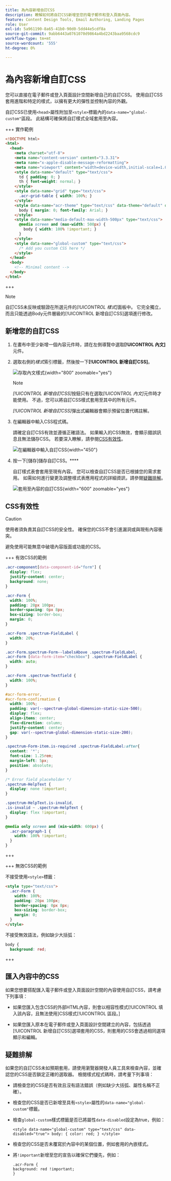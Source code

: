 ```yaml
---
title: 為內容新增自訂CSS
description: 瞭解如何將自訂CSS新增至您的電子郵件和登入頁面內容。
feature: Content Design Tools, Email Authoring, Landing Pages
role: User
exl-id: 5a961190-8a65-41b0-90d0-5dd44e5cdf8a
source-git-commit: 9abb6443a0761070d9864a4bd2243baa9568cdc9
workflow-type: tm+mt
source-wordcount: '555'
ht-degree: 0%

---
```


# 為內容新增自訂CSS

您可以直接在電子郵件或登入頁面設計空間新增自己的自訂CSS。 使用自訂CSS套用進階和特定的樣式，以擁有更大的彈性並控制內容的外觀。

自訂CSS已使用`<head>`屬性附加至`<style>`標籤內的`data-name="global-custom"`區段。 此結構可確保將自訂樣式全域套用至內容。

+++ 實作範例

```html
<!DOCTYPE html>
<html>
  <head>
    <meta charset="utf-8">
    <meta name="content-version" content="3.3.31">
    <meta name="x-apple-disable-message-reformatting">
    <meta name="viewport" content="width=device-width,initial-scale=1.0">
    <style data-name="default" type="text/css">
      td { padding: 0; }
      th { font-weight: normal; }
    </style>
    <style data-name="grid" type="text/css">
      .acr-grid-table { width: 100%; }
    </style>
    <style data-name="acr-theme" type="text/css" data-theme="default" data-variant="0">
      body { margin: 0; font-family: Arial; }
    </style>
    <style data-name="media-default-max-width-500px" type="text/css">
      @media screen and (max-width: 500px) {
        body { width: 100% !important; }
      }
    </style>
    <style data-name="global-custom" type="text/css">
      /* Add you custom CSS here */
    </style>
  </head>
  <body>
    <!-- Minimal content -->
  </body>
</html>
```

+++

>[!NOTE]
>
>自訂CSS未反映或驗證在所選元件的&#x200B;_[!UICONTROL 樣式]_&#x200B;面板中。 它完全獨立，而且只能透過Body元件層級的[!UICONTROL 新增自訂CSS]選項進行修改。

## 新增您的自訂CSS

1. 在畫布中至少新增一個內容元件時，請在左側導覽中選取&#x200B;**[!UICONTROL 內文]**&#x200B;元件。

1. 選取右側的&#x200B;_樣式_&#x200B;索引標籤，然後按一下&#x200B;**[!UICONTROL 新增自訂CSS]**。

   ![存取內文樣式](./assets/email-body-styles.png){width="800" zoomable="yes"}

   >[!NOTE]
   >
   >_[!UICONTROL 新增自訂CSS]_&#x200B;按鈕只有在選取&#x200B;_[!UICONTROL 內文]_&#x200B;元件時才能使用。 不過，您可以將自訂CSS樣式套用至其中的所有元件。

   _[!UICONTROL 新增自訂CSS]_&#x200B;彈出式編輯器會顯示預留位置代碼註解。

1. 在編輯器中輸入CSS程式碼。

   請確定自訂CSS有效並遵循正確語法。 如果輸入的CSS無效，會顯示錯誤訊息且無法儲存CSS。 若要深入瞭解，請參閱[CSS有效性](#css-validity)。

   ![在編輯器中輸入自訂CSS](./assets/content-design-add-custom-css.png){width="450"}

1. 按一下[儲存]儲存自訂CSS。****

   自訂樣式表會套用至現有內容。 您可以檢查自訂CSS是否已根據您的需求套用。 如需如何進行變更及調整樣式表應用程式的詳細資訊，請參閱[疑難排解](#troubleshooting)。

   ![套用至內容的自訂CSS](assets/email-body-custom-css-applied.png){width="600" zoomable="yes"}

## CSS有效性

>[!CAUTION]
>
>使用者須負責其自訂CSS的安全性。 確保您的CSS不會引進漏洞或與現有內容衝突。
>
>避免使用可能無意中破壞內容版面或功能的CSS。

+++ 有效CSS的範例

```css
.acr-component[data-component-id="form"] {
  display: flex;
  justify-content: center;
  background: none;
}

.acr-Form {
  width: 100%;
  padding: 20px 100px;
  border-spacing: 0px 8px;
  box-sizing: border-box;
  margin: 0;
}

.acr-Form .spectrum-FieldLabel {
  width: 20%;
}

.acr-Form.spectrum-Form--labelsAbove .spectrum-FieldLabel,
.acr-Form [data-form-item="checkbox"] .spectrum-FieldLabel {
  width: auto;
}

.acr-Form .spectrum-Textfield {
  width: 100%;
}

#acr-form-error,
#acr-form-confirmation {
  width: 100%;
  padding: var(--spectrum-global-dimension-static-size-500);
  display: flex;
  align-items: center;
  flex-direction: column;
  justify-content: center;
  gap: var(--spectrum-global-dimension-static-size-200);
}

.spectrum-Form-item.is-required .spectrum-FieldLabel:after{
  content: '*';
  font-size: 1.25rem;
  margin-left: 5px;
  position: absolute;
}

/* Error field placeholder */
.spectrum-HelpText {
  display: none !important;
}

.spectrum-HelpText.is-invalid,
.is-invalid ~ .spectrum-HelpText {
  display: flex !important;
}
```

```css
@media only screen and (min-width: 600px) {
  .acr-paragraph-1 {
    width: 100% !important;
  }
}
```

+++

+++ 無效CSS的範例

不接受使用`<style>`標籤：

```html
<style type="text/css">
  .acr-Form {
    width: 100%;
    padding: 20px 100px;
    border-spacing: 0px 8px;
    box-sizing: border-box;
    margin: 0;
  }
</style>
```

不接受無效語法，例如缺少大括弧：

```css
body {
  background: red;
```

+++

## 匯入內容中的CSS

如果您想要搭配匯入電子郵件或登入頁面設計空間的內容使用自訂CSS，請考慮下列事項：

* 如果您匯入包含CSS的外部HTML內容，則會以<!-- unless converting that content, -->相容性模式[!UICONTROL 填入該內容，且無法使用]CSS樣式[!UICONTROL 區段。]

* 如果您匯入原本在電子郵件或登入頁面設計空間建立的內容，包括透過[!UICONTROL 新增自訂CSS]選項套用的CSS，則套用的CSS會透過相同選項顯示和編輯。

## 疑難排解

如果您的自訂CSS未如預期套用，請使用瀏覽器開發人員工具來檢查內容，並確認您的CSS是否鎖定正確的選取器。 檢閱樣式程式碼時，請考量下列事項：

* 請檢查您的CSS是否有效且沒有語法錯誤（例如缺少大括弧、屬性名稱不正確）。

* 檢查您的CSS是否已新增至具有`<style>`屬性的`data-name="global-custom"`標籤。

* 檢查`global-custom`樣式標籤是否已將屬性`data-disabled`設定為true，例如：

  `<style data-name="global-custom" type="text/css" data-disabled="true"> body: { color: red; } </style>`

* 檢查您的CSS是否未覆寫於內容中的某個位置，例如套用的內嵌樣式。

* 將`!important`新增至您的宣告以確保它們優先，例如：

  ```
  .acr-Form {
  background: red !important;
  }
  ```
